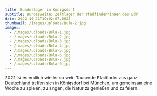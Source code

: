 ```yaml
---
title: Bundeslager in Königsdorf
subtitle: Bundesweites Zeltlager der Pfadfinder*innen des BdP
date: 2022-10-21T19:02:07.062Z
thumbnail: /images/uploads/Bula-2.jpg
images:
  - /images/uploads/Bula-1.jpg
  - /images/uploads/Bula-2.jpg
  - /images/uploads/Bula-3.jpg
  - /images/uploads/Bula-4.jpg
  - /images/uploads/Bula-5.jpg
  - /images/uploads/Bula-6.jpg
  - /images/uploads/Bula-7.jpg
  - /images/uploads/Bula-9.jpg
---
```

2022 ist es endlich wieder so weit:
Tausende Pfadfinder aus ganz Deutschland treffen sich in Königsdorf bei München, um gemeinsam eine Woche zu spielen, zu singen, die Natur zu genießen und zu feiern.